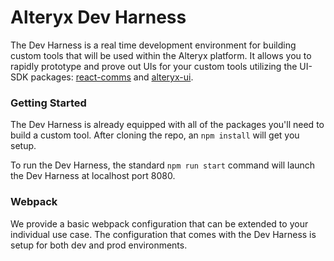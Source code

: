 # Alteryx Dev Harness

The Dev Harness is a real time development environment for building custom tools that will be used within the Alteryx platform. It allows you to rapidly prototype and prove out UIs for your custom tools utilizing the UI-SDK packages: [react-comms](https://alteryx.github.io/react-comms/) and [alteryx-ui](https://alteryx.github.io/alteryx-ui/).

### Getting Started

The Dev Harness is already equipped with all of the packages you'll need to build a custom tool. After cloning the repo, an `npm install` will get you setup.

To run the Dev Harness, the standard `npm run start` command will launch the Dev Harness at localhost port 8080.

### Webpack

We provide a basic webpack configuration that can be extended to your individual use case. The configuration that comes with the Dev Harness is setup for both dev and prod environments.
